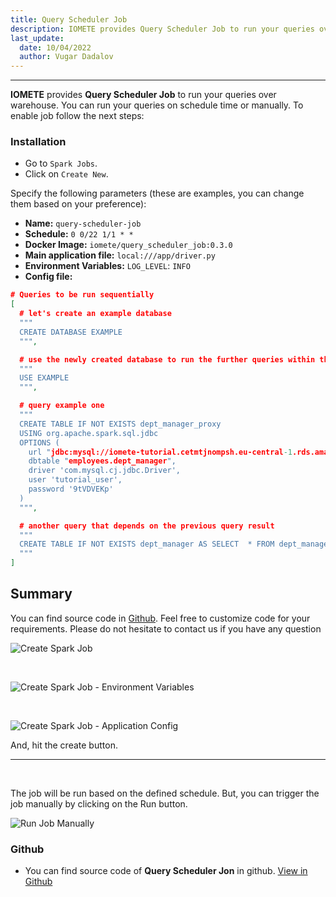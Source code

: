 ```yaml
---
title: Query Scheduler Job
description: IOMETE provides Query Scheduler Job to run your queries over warehouse on schedule time or manually
last_update:
  date: 10/04/2022
  author: Vugar Dadalov
---
```


___

**IOMETE** provides **Query Scheduler Job** to run your queries over warehouse. You can run your queries on schedule time or manually.  To enable job follow the next steps:

### Installation

- Go to `Spark Jobs`.
- Click on `Create New`.

Specify the following parameters (these are examples, you can change them based on your preference):
- **Name:** `query-scheduler-job`
- **Schedule:** `0 0/22 1/1 * *`
- **Docker Image:** `iomete/query_scheduler_job:0.3.0`
- **Main application file:** `local:///app/driver.py`
- **Environment Variables:** `LOG_LEVEL`: `INFO`
- **Config file:**
```json
# Queries to be run sequentially
[
  # let's create an example database
  """
  CREATE DATABASE EXAMPLE
  """,

  # use the newly created database to run the further queries within this database
  """
  USE EXAMPLE
  """,

  # query example one
  """
  CREATE TABLE IF NOT EXISTS dept_manager_proxy
  USING org.apache.spark.sql.jdbc
  OPTIONS (
    url "jdbc:mysql://iomete-tutorial.cetmtjnompsh.eu-central-1.rds.amazonaws.com:3306/employees",
    dbtable "employees.dept_manager",
    driver 'com.mysql.cj.jdbc.Driver',
    user 'tutorial_user',
    password '9tVDVEKp'
  )
  """,

  # another query that depends on the previous query result
  """
  CREATE TABLE IF NOT EXISTS dept_manager AS SELECT  * FROM dept_manager_proxy
  """
]
```


## **Summary**
You can find source code in <a href="https://github.com/iomete/query-scheduler-job" target="blank">Github</a>. Feel free to customize code for your requirements. Please do not hesitate to contact us if you have any question

![Create Spark Job](/img/spark-job/create-spark-job.png)

<br/>

![Create Spark Job - Environment Variables](/img/spark-job/job-add-environment-variables.png)

<br/>

![Create Spark Job - Application Config](/img/spark-job/create-spark-job--application-config.png)


And, hit the create button.

<hr/>
<br/>

The job will be run based on the defined schedule. But, you can trigger the job manually by clicking on the Run button.

![Run Job Manually](/img/spark-job/job-manual-run.png)

### Github

  * You can find source code of **Query Scheduler Jon** in github. [View in Github](https://github.com/iomete/query-scheduler-job)